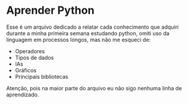 # Aprender Python

Esse é um arquivo dedicado a relatar cada conhecimento que adquiri durante a minha primeira semana estudando python, omiti uso da linguagem em processos longos, mas não me esqueci de:

- Operadores
- Tipos de dados
- IAs
- Gráficos
- Principais bibliotecas

Atenção, pois na maior parte do arquivo eu não sigo nenhuma linha de aprendizado.




